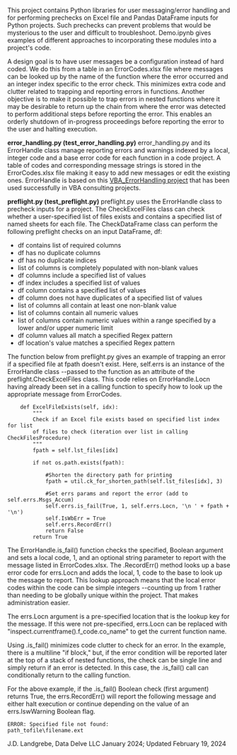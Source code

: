 This project contains Python libraries for user messaging/error handling and for performing prechecks on Excel file and Pandas DataFrame inputs for Python projects. Such prechecks can prevent problems that would be mysterious to the user and difficult to troubleshoot. Demo.ipynb gives examples of different approaches to incorporating these modules into a project's code.

A design goal is to have user messages  be a configuration instead of hard coded. We do this from a table in an ErrorCodes.xlsx file where messages can be looked up by the name of the function where the error occurred and an integer index specific to the error check. This minimizes extra code and clutter related to trapping and reporting errors in functions. Another objective is to make it possible to trap errors in nested functions where it may be desirable to return up the chain from where the error was detected to perform additional steps before reporting the error. This enables an orderly shutdown of in-progress proceedings before reporting the error to the user and halting execution.

__error_handling.py (test_error_handling.py)__
error_handling.py and its ErrorHandle class manage reporting errors and warnings indexed by a local, integer code and a base error code for each function in a code project. A table of codes and corresponding message strings is stored in the ErrorCodes.xlsx file making it easy to add new messages or edit the existing ones. ErrorHandle is based on this [VBA_ErrorHandling project](https://github.com/jlandgre/VBA_ErrorHandling) that has been used successfully in VBA consulting projects.

__preflight.py (test_preflight.py)__
preflight.py uses the ErrorHandle class to precheck inputs for a project. The CheckExcelFiles class can check whether a user-specified list of files exists and contains a specified list of named sheets for each file. The CheckDataFrame class can perform the following preflight checks on an input DataFrame, df:
* df contains list of required columns
* df has no duplicate columns
* df has no duplicate indices
* list of columns is completely populated with non-blank values
* df columns include a specified list of values
* df index includes a specified list of values
* df column contains a specified list of values
* df column does not have duplicates of a specified list of values
* list of columns all contain at least one non-blank value
* list of columns contain all numeric values
* list of columns contain numeric values within a range specified by a lower and/or upper numeric limit
* df column values all match a specified Regex pattern
* df location's value matches a specified Regex pattern

The function below from preflight.py gives an example of trapping an error if a specified file at fpath doesn't exist. Here, self.errs is an instance of the ErrorHandle class --passed to the function as an attribute of the preflight.CheckExcelFiles class. This code relies on ErrorHandle.Locn having already been set in a calling function to specify how to look up the appropriate message from ErrorCodes. 
```
    def ExcelFileExists(self, idx):
        """
        Check if an Excel file exists based on specified list index for list 
        of files to check (iteration over list in calling CheckFilesProcedure)
        """
        fpath = self.lst_files[idx]

        if not os.path.exists(fpath):

            #Shorten the directory path for printing
            fpath = util.ck_for_shorten_path(self.lst_files[idx], 3)

            #Set errs params and report the error (add to self.errs.Msgs_Accum)
            self.errs.is_fail(True, 1, self.errs.Locn, '\n ' + fpath + '\n')
            self.IsWbErr = True
            self.errs.RecordErr()
            return False
        return True
```
The ErrorHandle.is_fail() function checks the specified, Boolean argument and sets a local code, 1, and an optional string parameter to report with the message listed in ErrorCodes.xlsx. The .RecordErr() method looks up a base error code for errs.Locn and adds the local, 1, code to the base to look up the message to report. This lookup approach means that the local error codes within the code can be simple integers --counting up from 1 rather than needing to be globally unique within the project. That makes administration easier.

The errs.Locn argument is a pre-specified location that is the lookup key for the message. If this were not pre-specified, errs.Locn can be replaced with "inspect.currentframe().f_code.co_name" to get the current function name.

Using .is_fail() minimizes code clutter to check for an error. In the example, there is a multiline "if block," but, if the error condition will be reported later at the top of a stack of nested functions, the check can be single line and simply return if an error is detected. In this case, the .is_fail() call can conditionally return to the calling function.

For the above example, if the .is_fail() Boolean check (first argument) returns True, the errs.RecordErr()  will report the following message and either halt execution or continue depending on the value of an errs.IswWarning Boolean flag.
```
ERROR: Specified file not found: 
path_tofile\filename.ext
```

J.D. Landgrebe, Data Delve LLC
January 2024; Updated February 19, 2024